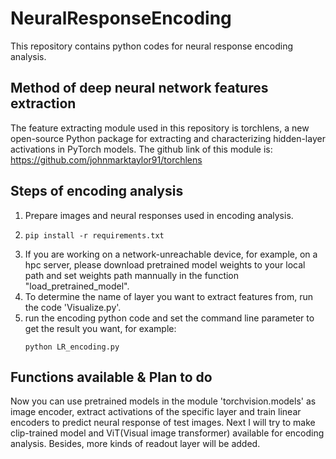 # NeuralResponseEncoding
This repository contains python codes for neural response encoding analysis. 

## Method of deep neural network features extraction
The feature extracting module used in this repository is torchlens, a new open-source Python package for extracting and characterizing hidden-layer activations in PyTorch models.
The github link of this module is:  https://github.com/johnmarktaylor91/torchlens

## Steps of encoding analysis
1. Prepare images and neural responses used in encoding analysis.
2. ```
   pip install -r requirements.txt
   ```
3. If you are working on a network-unreachable device, for example, on a hpc server, please download pretrained model weights to your local path and set weights path mannually in the function "load_pretrained_model".
4. To determine the name of layer you want to extract features from, run the code 'Visualize.py'. 
5. run the encoding python code and set the command line parameter to get the result you want, for example:
   ```
   python LR_encoding.py
   ```

## Functions available & Plan to do
Now you can use pretrained models in the module 'torchvision.models' as image encoder, extract activations of the specific layer and train linear encoders to predict neural response of test images. 
Next I will try to make clip-trained model and ViT(Visual image transformer) available for encoding analysis. Besides, more kinds of readout layer will be added.
